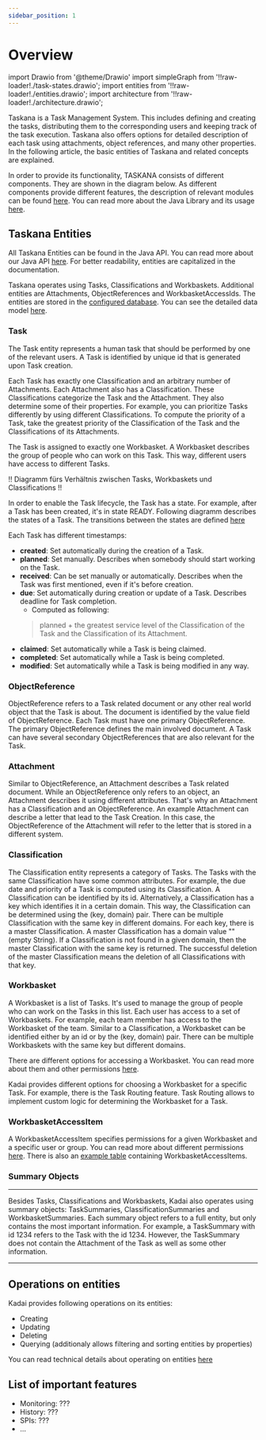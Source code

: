 ```yaml
---
sidebar_position: 1
---
```


# Overview

import Drawio from '@theme/Drawio'
import simpleGraph from '!!raw-loader!./task-states.drawio';
import entities from '!!raw-loader!./entities.drawio';
import architecture from '!!raw-loader!./architecture.drawio';

Taskana is a Task Management System. This includes defining and creating the tasks, distributing them to the corresponding users and keeping track of the task execution. Taskana also offers options for detailed description of each task using attachments, object references, and many other properties. In the following article, the basic entities of Taskana and related concepts are explained. 

In order to provide its functionality, TASKANA consists of different components. They are shown in the diagram below. As different components provide different features, the description of relevant modules can be found [here](../reference/modules.md). You can read more about the Java Library and its usage [here](../java-api-usage). 

<Drawio content={architecture} />

## Taskana Entities
All Taskana Entities can be found in the Java API. You can read more about our Java API [here](../java-api-usage.md). For better readability, entities are capitalized in the documentation. 

Taskana operates using Tasks, Classifications and Workbaskets. Additional entities are Attachments, ObjectReferences and WorkbasketAccessIds. The entities are stored in the [configured database](../configuration/database-configuration.md). You can see the detailed data model [here](../reference/create-a-page.md).

<Drawio content={entities} />


### Task

The Task entity represents a human task that should be performed by one of the relevant users. A Task is identified by unique id that is generated upon Task creation. 

Each Task has exactly one Classification and an arbitrary number of Attachments. Each Attachment also has a Classification. These Classifications categorize the Task and the Attachment. They also determine some of their properties. For example, you can prioritize Tasks differently by using different Classifications. To compute the priority of a Task, take the greatest priority of the Classification of the Task and the Classifications of its Attachments. 

The Task is assigned to exactly one Workbasket. A Workbasket describes the group of people who can work on this Task. This way, different users have access to different Tasks. 

!! Diagramm fürs Verhältnis zwischen Tasks, Workbaskets und Classifications !! 

In order to enable the Task lifecycle, the Task has a state. For example, after a Task has been created, it's in state READY. Following diagramm describes the states of a Task. The transitions between the states are defined [here](../reference/spring-boot-example%20copy.md)  

<Drawio content={simpleGraph} />

Each Task has different timestamps: 
- **created**: Set automatically during the creation of a Task.
- **planned**: Set manually. Describes when somebody should start working on the Task.
- **received**: Can be set manually or automatically. Describes when the Task was first mentioned, even if it's before creation.
- **due**: Set automatically during creation or update of a Task. Describes deadline for Task completion.
    - Computed as following:
    > planned + the greatest service level of the Classification of the Task and the Classification of its Attachment.
- **claimed**:  Set automatically while a Task is being claimed.
- **completed**:  Set automatically while a Task is being completed.
- **modified**: Set automatically while a Task is being modified in any way.

### ObjectReference
ObjectReference refers to a Task related document or any other real world object that the Task is about. The document is identified by the value field of ObjectReference. Each Task must have one primary ObjectReference. The primary ObjectReference defines the main involved document. A Task can have several secondary ObjectReferences that are also relevant for the Task.


### Attachment
Similar to ObjectReference, an Attachment describes a Task related document. While an ObjectReference only refers to an object, an Attachment describes it using different attributes. That's why an Attachment has a Classification and an ObjectReference. An example Attachment can describe a letter that lead to the Task Creation. In this case, the ObjectReference of the Attachment will refer to the letter that is stored in a different system. 

### Classification

The Classification entity represents a category of Tasks. The Tasks with the same Classification have some common attributes. For example, the due date and priority of a Task is computed using its Classification. A Classification can be identified by its id. Alternatively, a Classification has a key which identifies it in a certain domain. This way, the Classification can be determined using the (key, domain) pair. There can be multiple Classification with the same key in different domains. For each key, there is a master Classification. A master Classification has a domain value "" (empty String). If a Classification is not found in a given domain, then the master Classification with the same key is returned. The successful deletion of the master Classification means the deletion of all Classifications with that key.

### Workbasket

 A Workbasket is a list of Tasks. It's used to manage the group of people who can work on the Tasks in this list. Each user has access to a set of Workbaskets. For example, each team member has access to the Workbasket of the team. Similar to a Classification, a Workbasket can be identified either by an id or by the (key, domain) pair. There can be multiple Workbaskets with the same key but different domains. 

There are different options for accessing a Workbasket. You can read more about them and other permissions [here](./security-permissions#access-to-workbaskets.md).

Kadai provides different options for choosing a Workbasket for a specific Task. For example, there is the Task Routing feature. Task Routing allows to implement custom logic for determining the Workbasket for a Task. 

### WorkbasketAccessItem

A WorkbasketAccessItem specifies permissions for a given Workbasket and a specific user or group. You can read more about different permissions [here](./security-permissions.md#access-to-workbaskets). There is also an [example table](./security-permissions.md#example-workbasketaccesitem-table) containing WorkbasketAccessItems. 

### Summary Objects

***
Besides Tasks, Classifications and Workbaskets, Kadai also operates using summary objects: TaskSummaries, ClassificationSummaries and WorkbasketSummaries. Each summary object refers to a full entity, but only contains the most important information. For example, a TaskSummary with id 1234 refers to the Task with the id 1234. However, the TaskSummary does not contain the Attachment of the Task as well as some other information. 
***

## Operations on entities

Kadai provides following operations on its entities:
 - Creating
 - Updating
 - Deleting
 - Querying (additionaly allows filtering and sorting entities by properties)

You can read technical details about operating on entities [here](./java-api-usage.md)

## List of important features
- Monitoring: ???
- History: ???
- SPIs: ???
- ... 